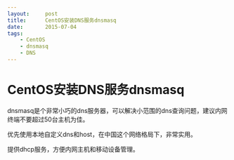 ```yaml
---
layout:     post
title:      CentOS安装DNS服务dnsmasq
date:       2015-07-04
tags:
    - CentOS
    - dnsmasq
    - DNS
---
```


# CentOS安装DNS服务dnsmasq

dnsmasq是个非常小巧的dns服务器，可以解决小范围的dns查询问题，建议内网终端不要超过50台主机为佳。

优先使用本地自定义dns和host，在中国这个网络格局下，非常实用。

提供dhcp服务，方便内网主机和移动设备管理。
